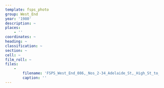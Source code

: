 ```yaml
---
template: fsps_photo
group: West_End
year: '1980'
description: ~
places:
    - ''
coordinates: ~
heading: ~
classification: ~
section: ~
cell: ~
film_roll: ~
files:
    -
        filename: 'FSPS_West_End_086,_Nos_2-34_Adelaide_St,_High_St_to_Queen_St,_WE-4,_1980.png'
        caption: ''
---
```

